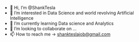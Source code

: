 - 👋 Hi, I’m @ShankTesla
- 👀 I’m interested in Data Science and world revolving Artificial Intelligence
- 🌱 I’m currently learning Data science and Analytics
- 💞️ I’m looking to collaborate on ... <undecided> 
- 📫 How to reach me -> shankteslajob@gmail.com

<!---
ShankTesla/ShankTesla is a ✨ special ✨ repository because its `README.md` (this file) appears on your GitHub profile.
You can click the Preview link to take a look at your changes.
--->
